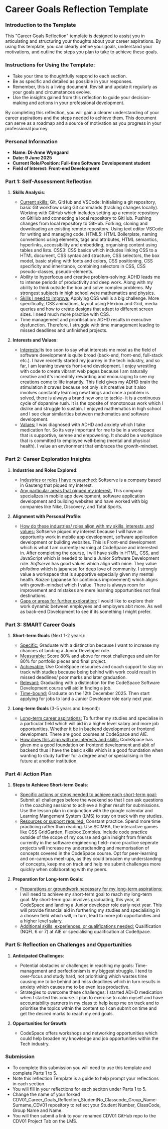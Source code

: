 
# Career Goals Reflection Template

### Introduction to the Template

This "Career Goals Reflection" template is designed to assist you in articulating and structuring your thoughts about your career aspirations. By using this template, you can clearly define your goals, understand your motivations, and outline the steps you plan to take to achieve these goals.

### Instructions for Using the Template:

- Take your time to thoughtfully respond to each section.
- Be as specific and detailed as possible in your responses.
- Remember, this is a living document. Revisit and update it regularly as your goals and circumstances evolve.
- Use the insights gained from this reflection to guide your decision-making and actions in your professional development.

By completing this reflection, you will gain a clearer understanding of your career aspirations and the steps needed to achieve them. This document can serve as a roadmap and a source of motivation as you progress in your professional journey.

### Personal Information

- **Name: Di-Anne Wyngaard**
- **Date: 9 June 2025**
- **Current Role/Position: Full-time Software Developement student**
- **Field of Interest: Front-end Development**

### Part 1: Self-Assessment Reflection

1. **Skills Analysis**:
    
    - <ins>Current skills:</ins> 
    Git, GitHub and VSCode: Initialising a git repository, basic Git workflow using Git commands (tracking changes locally). Working with GitHub which includes setting up a remote repository on GitHub and connecting a local repository to GitHub. Pushing changes from local repository to GitHub. Forking, cloning and downloading an existing remote repository. Using text editor VSCode for writing and managing code. 
    HTML5: HTML Boilerplate, naming conventions using elements, tags and attributes, HTML semantics, hyperlinks, accessibility and embedding, organising content using tables and lists.
    CSS3: CSS basics which includes linking CSS to a HTML document, CSS syntax and structure, CSS selectors, the box model, basic styling with fonts and colors, CSS positioning, CSS specificity and inheritance, combining selectors in CSS, CSS pseudo-classes, pseudo-elements.
    - Ability to hyperfocus and creative problem-solving: ADHD leads me to intense periods of productivity and deep work. Along with my ability to think outside the box and solve complex problems. My strongest subjects in high school were mathematics and physics.
    - <ins>Skills I need to improve:</ins> Applying CSS well is a big challenge. More specifically, CSS animations, layout using Flexbox and Grid, media queries and how to create designs that adapt to different screen sizes. I need much more practice with CSS.
    - Time management and prioritisation: ADHD results in executive dysfunction. Therefore, I struggle with time management leading to missed deadlines and unfinished projects. 

2. **Interests and Values**:
    
    - <ins>Interests:</ins>Its too soon to say what interests me most as the field of software development is quite broad (back-end, front-end, full-stack etc.). I have recently started my journey in the tech industry, and so far, I am leaning towards front-end development. I enjoy wrestling with code to create vibrant web pages because I am naturally creative and it's incredibly rewarding and encouraging to see my creations come to life instantly. This field gives my ADHD brain the stimulation it craves because not only is it creative but it also involves constantly learning new things and once a problem is solved, there is always a brand new one to tackle- it is a continuous cycle of dopamine rush. It is the oposite of monotonous work which I dislike and struggle to sustain. I enjoyed mathematics in high school and I see clear similarities between mathematics and software development. 
    - <ins>Values:</ins> I was diagnosed with ADHD and anxiety which I take medication for. So its very important for me to be in a workspace that is supportive, serene and empowering. It should be a workplace that is committed to employee well-being (mental and physical health). I value an environment that embraces the growth-mindset. 

### Part 2: Career Exploration Insights

1. **Industries and Roles Explored**:
    
    - <ins>Industries or roles I have researched:</ins> Softserve is a company based in Gauteng that piqued my interest.
    - <ins>Any particular areas that piqued my interest.</ins> This company specializes in mobile app development, software application development and building websites and have worked with big companies like Nike, Discovery, and Total Sports.

2. **Alignment with Personal Profile**:
    
    - <ins>How do these industries/ roles align with my skills, interests, and values:</ins> Softserve piqued my interest because I will have an opportunity work in mobile app development, software application development or building websites. This is Front-end development which is what I am currently learning at CodeSpace and interested in. After completing the course, I will have skills in HTML, CSS, and JavaScript which is needed to land a Junior Software Development role. <i>Softserve</i> has good values which align with mine. They value <i>philotimo</i> which is japanese for deep love of community. I strongly value a workspace that is supportive especially given my mental health. <i>Kaizen</i> (japanese for continious improvement) which aligns with growth-mindset which I value. There is always room for improvement and mistakes are mere learning opportunities not final destinations.
    - <ins>Gaps or areas for further exploration:</ins> I would like to explore their work dynamic between employees and employers abit more. As well as back-end Dbvelopment to see if its something I might prefer. 

### Part 3: SMART Career Goals

1. **Short-term Goals** (Next 1-2 years):
    - <ins>Specific:</ins> Graduate with a distinction because I want to increase my chances of landing a Junior Developer role.
    - <ins>Measurable:</ins> Score 80% and above for most challenges and aim for 80% for portfolio pieces and final project.
    - <ins>Achievable:</ins> Use CodeSpace resources and coach support to stay on track with studies because being behind with work could result in missed deadlines/ poor marks and later graduation. 
    - <ins>Relevant:</ins> Graduating with a distinction for the CodeSpace Software Development course will aid in finding a job. 
    - <ins>Time-bound:</ins> Graduate on the 12th December 2025. Then start applying for jobs to land a Junior Developer role early next year.

2. **Long-term Goals** (3-5 years and beyond):
    
    - <ins>Long-term career aspirations:</ins> To further my studies and specialise in a particular field which will aid in a higher level salary and more job opportunities. Whether it be in backend development or frontend development. There are good courses at CodeSpace and AIE.
    - <ins>How does this align with my interests and skills:</ins> CodeSpace has given me a good foundation on frontend development and abit of backend thus I have the basic skills which is a good foundation when wanting to study further for a degree and/ or specialising in the future at another institution. 

### Part 4: Action Plan

1. **Steps to Achieve Short-term Goals**:
    
    - <ins>Specific actions or steps needed to achieve each short-term goal:</ins> Submit all challenges before the weekend so that I can ask questions in the coaching sessions to achieve a higher result for submissions. Use the lesson plan in conjunction with the google calendar and Learning Mangement System (LMS) to stay on track with my studies.
    - <ins>Resources or support required:</ins> Constant practice. Spend more time practicing rather than reading. Use SCIMBA, the interactive games like CSS GridGarden, Flexbox Zombies. Include code practice outside of the scope of my course and gain insight from friends currently in the software engineering field- more practice seperate projects will increase my undersdtanding and memorisation of concepts covered in the CodeSpace course. Opt for peer-learning and on-campus meet-ups, as they could broaden my understanding of concepts, keep me on track and help me submit challenges more quickly when collaborating with my peers. 

2. **Preparation for Long-term Goals**:
    
    - <ins>Preparations or groundwork necessary for my long-term aspirations:</ins> I will need to achieve my short-term goal to reach my long-term goal. My short-term goal involves graduating, this year, at CodeSpace and landing a Junior developer role early next year. This will provide financial aid in furthering my studies and specialising in a chosen field which will, in turn, lead to more job opportunities and a higher level salary.
    - <ins>Additional skills, experiences, or qualifications needed:</ins> Qualification (NQFL 6 or 7) at AIE or specialising qualification at CodeSpace.

### Part 5: Reflection on Challenges and Opportunities

1. **Anticipated Challenges**:
    
    - Potential obstacles or challenges in reaching my goals: Time-management and perfectionism is my biggest struggle. I tend to over-focus and study hard, not prioritising which wastes time causing me to be behind and miss deadlines which in turn results in anxiety which causes me to be even less productive.
    - Strategies to overcome these challenges: I started ADHD medication when I started this course. I plan to exercise to calm myself and have accountability partners in my class to help keep me on track and to prioritise the topics within the content so I can submit on time and get the desired marks to reach my end goals.

2. **Opportunities for Growth**:
    
    - CodeSpace offers workshops and networking opportunities which could help broaden my knowledge and job opportunities within the Tech industry.

### Submission

- To complete this submission you will need to use this template and complete Parts 1 to 5.
- Note this reflection Template is a guide to help prompt your reflections in each section.
- You will fill in your reflections for each seciton under Parts 1 to 5.
- Change the name of your forked CDV01_Career_Goals_Reflection_StudentNo_Classcode_Group_Name-Surname_CDV01 repository to reflect your Student Number, ClassCode, Group Name and Name.
- You will then submit a link to your renamed CDV01 GitHub repo to the CDV01 Project Tab on the LMS.


